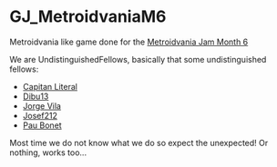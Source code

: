 # GJ_MetroidvaniaM6

Metroidvania like game done for the [Metroidvania Jam Month 6](https://itch.io/jam/metroidvania-month-6)

We are UndistinguishedFellows, basically that some undistinguished fellows:   
- [Capitan Literal](https://github.com/CapitanLiteral)   
- [Dibu13](https://github.com/dibu13)   
- [Jorge Vila](https://github.com/Wagerbit)   
- [Josef212](https://github.com/Josef212)   
- [Pau Bonet](https://github.com/BooLAW)   
   
Most time we do not know what we do so expect the unexpected! Or nothing, works too...
